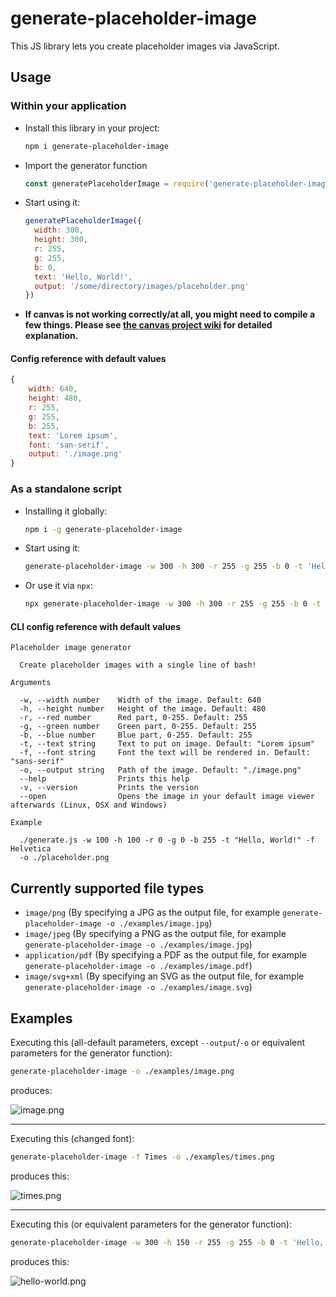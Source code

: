 # generate-placeholder-image

This JS library lets you create placeholder images via JavaScript.

## Usage

### Within your application

* Install this library in your project:
    ```bash
    npm i generate-placeholder-image
    ```

* Import the generator function
    ```javascript
    const generatePlaceholderImage = require('generate-placeholder-image')
    ```
  
* Start using it:
    ```javascript
    generatePlaceholderImage({
      width: 300,
      height: 300,
      r: 255,
      g: 255,
      b: 0,
      text: 'Hello, World!',
      output: '/some/directory/images/placeholder.png'
    })
    ```

* **If canvas is not working correctly/at all, you might need to compile a few things. Please see [the canvas project wiki](https://github.com/Automattic/node-canvas/wiki/_pages) for detailed explanation.**

#### Config reference with default values

```javascript
{
    width: 640,
    height: 480,
    r: 255,
    g: 255,
    b: 255,
    text: 'Lorem ipsum',
    font: 'san-serif',
    output: './image.png'
}
```

### As a standalone script

* Installing it globally:
    ```bash
    npm i -g generate-placeholder-image
    ```

* Start using it:
    ```bash
    generate-placeholder-image -w 300 -h 300 -r 255 -g 255 -b 0 -t 'Hello, World!' -o '/some/directory/images/placeholder.png'
    ```

* Or use it via `npx`:
    ```bash
    npx generate-placeholder-image -w 300 -h 300 -r 255 -g 255 -b 0 -t 'Hello, World!' -o '/some/directory/images/placeholder.png'
    ```

#### CLI config reference with default values

```
Placeholder image generator

  Create placeholder images with a single line of bash! 

Arguments

  -w, --width number    Width of the image. Default: 640                                    
  -h, --height number   Height of the image. Default: 480                                   
  -r, --red number      Red part, 0-255. Default: 255                                       
  -g, --green number    Green part, 0-255. Default: 255                                     
  -b, --blue number     Blue part, 0-255. Default: 255                                      
  -t, --text string     Text to put on image. Default: "Lorem ipsum"                        
  -f, --font string     Font the text will be rendered in. Default: "sans-serif"            
  -o, --output string   Path of the image. Default: "./image.png"                           
  --help                Prints this help                                                    
  -v, --version         Prints the version                                                  
  --open                Opens the image in your default image viewer afterwards (Linux, OSX and Windows)

Example

  ./generate.js -w 100 -h 100 -r 0 -g 0 -b 255 -t "Hello, World!" -f Helvetica  
  -o ./placeholder.png     
```

## Currently supported file types

* `image/png` (By specifying a JPG as the output file, for example `generate-placeholder-image -o ./examples/image.jpg`)
* `image/jpeg` (By specifying a PNG as the output file, for example `generate-placeholder-image -o ./examples/image.jpg`)
* `application/pdf` (By specifying a PDF as the output file, for example `generate-placeholder-image -o ./examples/image.pdf`)
* `image/svg+xml` (By specifying an SVG as the output file, for example `generate-placeholder-image -o ./examples/image.svg`)

## Examples

Executing this (all-default parameters, except `--output`/`-o` or equivalent parameters for the generator function):

```bash
generate-placeholder-image -o ./examples/image.png
```

produces:

![image.png](https://raw.githubusercontent.com/thormeier/generate-placeholder-image/main/examples/image.png)

---

Executing this (changed font):

```bash
generate-placeholder-image -f Times -o ./examples/times.png
```

produces this:

![times.png](https://raw.githubusercontent.com/thormeier/generate-placeholder-image/main/examples/times.png)

---

Executing this (or equivalent parameters for the generator function):

```bash
generate-placeholder-image -w 300 -h 150 -r 255 -g 255 -b 0 -t 'Hello, World!' -o ./examples/hello-world.png
```

produces this:

![hello-world.png](https://raw.githubusercontent.com/thormeier/generate-placeholder-image/main/examples/hello-world.png)
